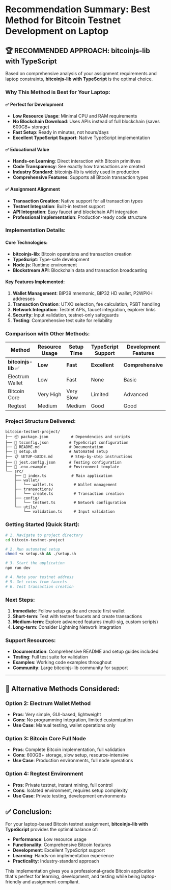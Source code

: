 # Recommendation Summary: Best Method for Bitcoin Testnet Development on Laptop

## 🏆 RECOMMENDED APPROACH: bitcoinjs-lib with TypeScript

Based on comprehensive analysis of your assignment requirements and laptop constraints, **bitcoinjs-lib with TypeScript** is the optimal choice.

### Why This Method is Best for Your Laptop:

#### ✅ **Perfect for Development**

- **Low Resource Usage**: Minimal CPU and RAM requirements
- **No Blockchain Download**: Uses APIs instead of full blockchain (saves 600GB+ storage)
- **Fast Setup**: Ready in minutes, not hours/days
- **Excellent TypeScript Support**: Native TypeScript implementation

#### ✅ **Educational Value**

- **Hands-on Learning**: Direct interaction with Bitcoin primitives
- **Code Transparency**: See exactly how transactions are created
- **Industry Standard**: bitcoinjs-lib is widely used in production
- **Comprehensive Features**: Supports all Bitcoin transaction types

#### ✅ **Assignment Alignment**

- **Transaction Creation**: Native support for all transaction types
- **Testnet Integration**: Built-in testnet support
- **API Integration**: Easy faucet and blockchain API integration
- **Professional Implementation**: Production-ready code structure

### Implementation Details:

#### **Core Technologies:**

- **bitcoinjs-lib**: Bitcoin operations and transaction creation
- **TypeScript**: Type-safe development
- **Node.js**: Runtime environment
- **Blockstream API**: Blockchain data and transaction broadcasting

#### **Key Features Implemented:**

1. **Wallet Management**: BIP39 mnemonic, BIP32 HD wallet, P2WPKH addresses
2. **Transaction Creation**: UTXO selection, fee calculation, PSBT handling
3. **Network Integration**: Testnet APIs, faucet integration, explorer links
4. **Security**: Input validation, testnet-only safeguards
5. **Testing**: Comprehensive test suite for reliability

### Comparison with Other Methods:

| Method               | Resource Usage | Setup Time | TypeScript Support | Development Features |
| -------------------- | -------------- | ---------- | ------------------ | -------------------- |
| **bitcoinjs-lib** ✅ | **Low**        | **Fast**   | **Excellent**      | **Comprehensive**    |
| Electrum Wallet      | Low            | Fast       | None               | Basic                |
| Bitcoin Core         | Very High      | Very Slow  | Limited            | Advanced             |
| Regtest              | Medium         | Medium     | Good               | Good                 |

### Project Structure Delivered:

```
bitcoin-testnet-project/
├── 📦 package.json          # Dependencies and scripts
├── 🔧 tsconfig.json         # TypeScript configuration
├── 📝 README.md             # Documentation
├── 🚀 setup.sh              # Automated setup
├── 📋 SETUP-GUIDE.md        # Step-by-step instructions
├── 🧪 jest.config.json      # Testing configuration
├── 🔑 .env.example          # Environment template
└── src/
    ├── 🎯 index.ts           # Main application
    ├── wallet/
    │   └── wallet.ts         # Wallet management
    ├── transactions/
    │   └── create.ts         # Transaction creation
    ├── config/
    │   └── testnet.ts        # Network configuration
    └── utils/
        └── validation.ts     # Input validation
```

### Getting Started (Quick Start):

```bash
# 1. Navigate to project directory
cd bitcoin-testnet-project

# 2. Run automated setup
chmod +x setup.sh && ./setup.sh

# 3. Start the application
npm run dev

# 4. Note your testnet address
# 5. Get coins from faucets
# 6. Test transaction creation
```

### Next Steps:

1. **Immediate**: Follow setup guide and create first wallet
2. **Short-term**: Test with testnet faucets and create transactions
3. **Medium-term**: Explore advanced features (multi-sig, custom scripts)
4. **Long-term**: Consider Lightning Network integration

### Support Resources:

- **Documentation**: Comprehensive README and setup guides included
- **Testing**: Full test suite for validation
- **Examples**: Working code examples throughout
- **Community**: Large bitcoinjs-lib community for support

---

## 🔄 Alternative Methods Considered:

### Option 2: Electrum Wallet Method

- **Pros**: Very simple, GUI-based, lightweight
- **Cons**: No programming integration, limited customization
- **Use Case**: Manual testing, wallet operations only

### Option 3: Bitcoin Core Full Node

- **Pros**: Complete Bitcoin implementation, full validation
- **Cons**: 600GB+ storage, slow setup, resource-intensive
- **Use Case**: Production environments, full node operations

### Option 4: Regtest Environment

- **Pros**: Private testnet, instant mining, full control
- **Cons**: Isolated environment, requires setup complexity
- **Use Case**: Private testing, development environments

## ✅ Conclusion:

For your laptop-based Bitcoin testnet assignment, **bitcoinjs-lib with TypeScript** provides the optimal balance of:

- **Performance**: Low resource usage
- **Functionality**: Comprehensive Bitcoin features
- **Development**: Excellent TypeScript support
- **Learning**: Hands-on implementation experience
- **Practicality**: Industry-standard approach

This implementation gives you a professional-grade Bitcoin application that's perfect for learning, development, and testing while being laptop-friendly and assignment-compliant.
